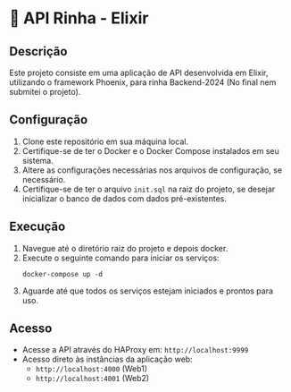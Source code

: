 # 🚀 API Rinha - Elixir

## Descrição
Este projeto consiste em uma aplicação de API desenvolvida em Elixir, utilizando o framework Phoenix, para rinha Backend-2024 (No final nem submitei o projeto).

## Configuração
1. Clone este repositório em sua máquina local.
2. Certifique-se de ter o Docker e o Docker Compose instalados em seu sistema.
3. Altere as configurações necessárias nos arquivos de configuração, se necessário.
4. Certifique-se de ter o arquivo `init.sql` na raiz do projeto, se desejar inicializar o banco de dados com dados pré-existentes.

## Execução
1. Navegue até o diretório raiz do projeto e depois docker.
2. Execute o seguinte comando para iniciar os serviços:
    ```
    docker-compose up -d
    ```
3. Aguarde até que todos os serviços estejam iniciados e prontos para uso.

## Acesso
- Acesse a API através do HAProxy em: `http://localhost:9999`
- Acesso direto às instâncias da aplicação web:
    - `http://localhost:4000` (Web1)
    - `http://localhost:4001` (Web2)


